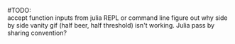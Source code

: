 #TODO:  
accept function inputs from julia REPL or command line
figure out why side by side vanity gif (half beer, half threshold) isn't working. Julia pass by sharing convention?

